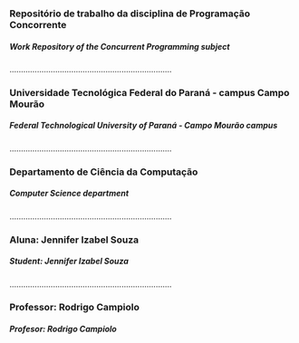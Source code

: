 ### Repositório de trabalho da disciplina de Programação Concorrente
##### Work Repository of the Concurrent Programming subject
.......................................................................
### Universidade Tecnológica Federal do Paraná - campus Campo Mourão
##### Federal Technological University of Paraná - Campo Mourão campus
.......................................................................
### Departamento de Ciência da Computação
##### Computer Science department
.......................................................................
### Aluna: Jennifer Izabel Souza
##### Student: Jennifer Izabel Souza
.......................................................................
### Professor: Rodrigo Campiolo
##### Profesor: Rodrigo Campiolo
